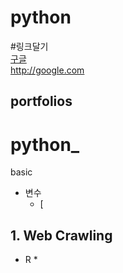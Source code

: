 # python

#링크달기  
[구글](http://google.com)  
http://google.com  

## portfolios
# python_
basic
* 변수
  * [

## 1. Web Crawling
* R
  * 
